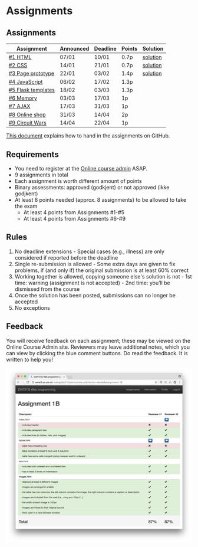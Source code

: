 # Assignments


## Assignments


| Assignment | Announced | Deadline | Points | Solution |
| --- | --- | --- | --- | --- |
| [#1 HTML](assignment-1/) | 07/01 | 10/01 | 0.7p | [solution](https://github.com/dat310-spring20/assignments-solutions/tree/master/1) |
| [#2 CSS](assignment-2/) | 14/01 | 21/01 | 0.7p | [solution](https://github.com/dat310-spring20/assignments-solutions/tree/master/2) |
| [#3 Page prototype](assignment-3/) | 22/01 | 03/02 | 1.4p | [solution](https://github.com/dat310-spring20/assignments-solutions/tree/master/2) |
| [#4 JavaScript](assignment-4/) | 06/02 | 17/02 | 1.3p |   |
| [#5 Flask templates](assignment-5/) | 18/02 | 03/03 | 1.3p |  |
| [#6 Memory](assignment-6/) | 03/03 | 17/03 | 1p |  |
| [#7 AJAX](assignment-7/) | 17/03 | 31/03 | 1p |  |
| [#8 Online shop](assignment-8/) | 31/03  | 14/04 | 2p |  |
| [#9 Circuit Wars](assignment-9/) | 14/04 | 22/04 | 1p |  |



[This document](https://github.com/dat310-spring20/course-info/blob/master/HOWTO_GitHub.md) explains how to hand in the assignments on GitHub.

## Requirements

  - You need to register at the [Online course admin](https://ux.uis.no/~ljehl/dat310/) ASAP.
  - 9 assignments in total
  - Each assignment is worth different amount of points
  - Binary assessments: approved (godkjent) or not approved (ikke godjkent)
  - At least 8 points needed (approx. 8 assignments) to be allowed to take the exam
    - At least 4 points from Assignments #1-#5
    - At least 4 points from Assignments #6-#9

## Rules

  1. No deadline extensions
    - Special cases (e.g., illness) are only considered if reported before the deadline
  2. Single re-submission is allowed
    - Some extra days are given to fix problems, if (and only if) the original submission is at least 60% correct
  3. Working together is allowed, copying someone else's solution is not
    - 1st time: warning (assignment is not accepted)
    - 2nd time: you’ll be dismissed from the course
  4. Once the solution has been posted, submissions can no longer be accepted
  5. No exceptions


## Feedback

You will receive feedback on each assignment; these may be viewed on the Online Course Admin site. Reviewers may leave additional notes, which you can view by clicking the blue comment buttons.
Do read the feedback. It is written to help you!

![Feedback](assignments_feedback.png)

